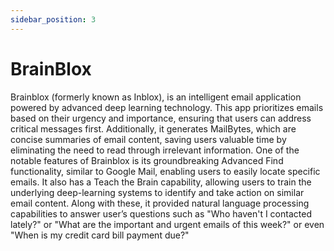 ```yaml
---
sidebar_position: 3
---
```


# BrainBlox

Brainblox (formerly known as Inblox), is an intelligent email application powered by advanced deep learning technology.
This app prioritizes emails based on their urgency and importance, ensuring that users can address critical messages
first.
Additionally, it generates MailBytes, which are concise summaries of email content, saving users valuable time by
eliminating the need to read through irrelevant information. One of the notable features of Brainblox is its
groundbreaking
Advanced Find functionality, similar to Google Mail, enabling users to easily locate specific emails. It also has a
Teach the
Brain capability, allowing users to train the underlying deep-learning systems to identify and take action on similar
email
content. Along with these, it provided natural language processing capabilities to answer user’s questions such as "Who
haven't I contacted lately?" or "What are the important and urgent emails of this week?" or even "When is my credit card
bill payment due?"
